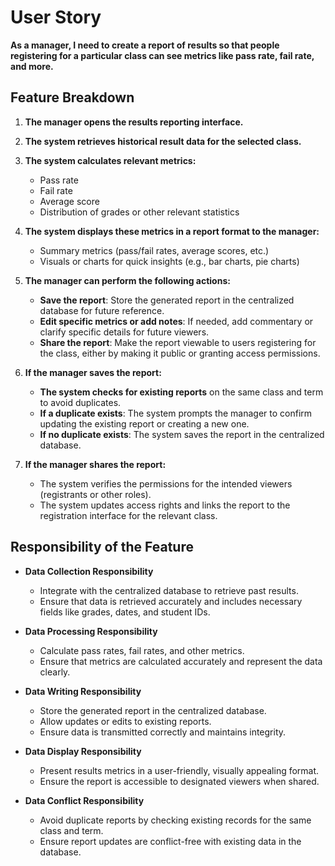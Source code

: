 # User Story
**As a manager, I need to create a report of results so that people registering for a particular class can see metrics like pass rate, fail rate, and more.**

## Feature Breakdown

1. **The manager opens the results reporting interface.**
   
2. **The system retrieves historical result data for the selected class.**
   
3. **The system calculates relevant metrics:**
   - Pass rate
   - Fail rate
   - Average score
   - Distribution of grades or other relevant statistics

4. **The system displays these metrics in a report format to the manager:**
   - Summary metrics (pass/fail rates, average scores, etc.)
   - Visuals or charts for quick insights (e.g., bar charts, pie charts)

5. **The manager can perform the following actions:**
   - **Save the report**: Store the generated report in the centralized database for future reference.
   - **Edit specific metrics or add notes**: If needed, add commentary or clarify specific details for future viewers.
   - **Share the report**: Make the report viewable to users registering for the class, either by making it public or granting access permissions.

6. **If the manager saves the report:**
   - **The system checks for existing reports** on the same class and term to avoid duplicates.
   - **If a duplicate exists**: The system prompts the manager to confirm updating the existing report or creating a new one.
   - **If no duplicate exists**: The system saves the report in the centralized database.

7. **If the manager shares the report:**
   - The system verifies the permissions for the intended viewers (registrants or other roles).
   - The system updates access rights and links the report to the registration interface for the relevant class.

## Responsibility of the Feature

- **Data Collection Responsibility**
  - Integrate with the centralized database to retrieve past results.
  - Ensure that data is retrieved accurately and includes necessary fields like grades, dates, and student IDs.

- **Data Processing Responsibility**
  - Calculate pass rates, fail rates, and other metrics.
  - Ensure that metrics are calculated accurately and represent the data clearly.

- **Data Writing Responsibility**
  - Store the generated report in the centralized database.
  - Allow updates or edits to existing reports.
  - Ensure data is transmitted correctly and maintains integrity.

- **Data Display Responsibility**
  - Present results metrics in a user-friendly, visually appealing format.
  - Ensure the report is accessible to designated viewers when shared.

- **Data Conflict Responsibility**
  - Avoid duplicate reports by checking existing records for the same class and term.
  - Ensure report updates are conflict-free with existing data in the database.
